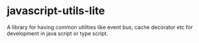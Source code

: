 # javascript-utils-lite
A library for having common utilities like event bus, cache decorator etc for development in java script or type script.
